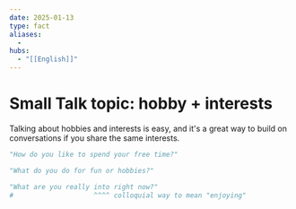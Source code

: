 ```yaml
---
date: 2025-01-13
type: fact
aliases:
  -
hubs:
  - "[[English]]"
---
```


# Small Talk topic: hobby + interests

Talking about hobbies and interests is easy, and it's a great way to build on conversations if you share the same interests.


```py
"How do you like to spend your free time?"

"What do you do for fun or hobbies?"

"What are you really into right now?"
#                    ^^^^ colloquial way to mean "enjoying"

```
